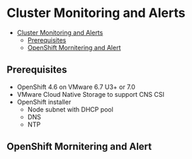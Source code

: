 # Cluster Monitoring and Alerts

<!-- TOC -->

- [Cluster Monitoring and Alerts](#cluster-monitoring-and-alerts)
    - [Prerequisites](#prerequisites)
    - [OpenShift Mornitering and Alert](#openshift-mornitering-and-alert)

<!-- /TOC -->

## Prerequisites
- OpenShift 4.6 on VMware 6.7 U3+ or 7.0
- VMware Cloud Native Storage to support CNS CSI
- OpenShift installer
  - Node subnet with DHCP pool
  - DNS
  - NTP

## OpenShift Mornitering and Alert
